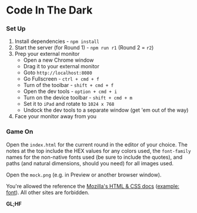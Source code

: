 # Code In The Dark

### Set Up

1. Install dependencies - `npm install`
2. Start the server (for Round 1) - `npm run r1` (Round 2 = `r2`)
3. Prep your external monitor
    * Open a new Chrome window
    * Drag it to your external monitor
    * Goto `http://localhost:8080`
    * Go Fullscreen - `ctrl + cmd + f`
    * Turn of the toolbar - `shift + cmd + f`
    * Open the dev tools - `option + cmd + i`
    * Turn on the device toolbar - `shift + cmd + m`
    * Set it to `iPad` and rotate to `1024 x 768`
    * Undock the dev tools to a separate window (get 'em out of the way)
4. Face your monitor away from you

### Game On
Open the `index.html` for the current round in the editor of your choice.  The notes at the top include the HEX values for any colors used, the `font-family` names for the non-native fonts used (be sure to include the quotes), and paths (and natural dimensions, should you need) for all images used.

Open the `mock.png` (e.g. in Preview or another browser window).

You're allowed the reference the [Mozilla's HTML & CSS docs](https://developer.mozilla.org/en-US/) ([example: font](https://developer.mozilla.org/en-US/docs/Web/CSS/font)). All other sites are forbidden.

__GL;HF__